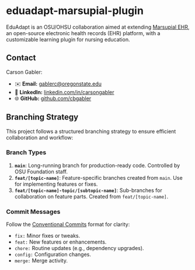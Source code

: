 # eduadapt-marsupial-plugin

EduAdapt is an OSU/OHSU collaboration aimed at extending [Marsupial EHR](https://marsupialemr.com/), an open-source electronic health records (EHR) platform, with a customizable learning plugin for nursing education.

## Contact  
Carson Gabler:  
- ✉️ **Email:** [gablerc@oregonstate.edu](mailto:gablerc@oregonstate.edu)  
- 💼 **LinkedIn:** [linkedin.com/in/carsongabler](https://www.linkedin.com/in/carsongabler)  
- 🌐 **GitHub:** [github.com/cbgabler](https://github.com/cbgabler)

## Branching Strategy

This project follows a structured branching strategy to ensure efficient collaboration and workflow:

### Branch Types
1. **`main`**: Long-running branch for production-ready code. Controlled by OSU Foundation staff.  
2. **`feat/[topic-name]`**: Feature-specific branches created from `main`. Use for implementing features or fixes.  
3. **`feat/[topic-name]-topic/[subtopic-name]`**: Sub-branches for collaboration on feature parts. Created from `feat/[topic-name]`.  

### Commit Messages
Follow the [Conventional Commits](https://www.conventionalcommits.org/en/v1.0.0/) format for clarity:
- `fix:` Minor fixes or tweaks.
- `feat:` New features or enhancements.
- `chore:` Routine updates (e.g., dependency upgrades).
- `config:` Configuration changes.
- `merge:` Merge activity.
